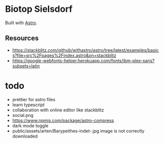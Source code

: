 # Biotop Sielsdorf

Built with [Astro](https://astro.build).

## Resources

- https://stackblitz.com/github/withastro/astro/tree/latest/examples/basics?file=src%2Fpages%2Findex.astro&on=stackblitz
- https://google-webfonts-helper.herokuapp.com/fonts/ibm-plex-sans?subsets=latin

# todo

- prettier for astro files
- learn typescript
- collaboration with online editor like stackblitz
- social.png
- https://www.npmjs.com/package/astro-compress
- dark mode toggle
- public/assets/arten/Barypeithes-indet-.jpg image is not correctly downloaded
